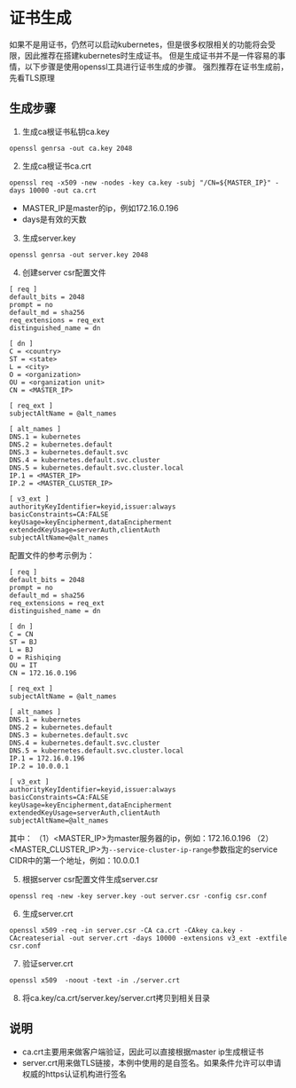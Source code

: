 # 证书生成
如果不是用证书，仍然可以启动kubernetes，但是很多权限相关的功能将会受限，因此推荐在搭建kubernetes时生成证书。
但是生成证书并不是一件容易的事情，以下步骤是使用openssl工具进行证书生成的步骤。
强烈推荐在证书生成前，先看TLS原理

## 生成步骤
1. 生成ca根证书私钥ca.key

`openssl genrsa -out ca.key 2048`

2. 生成ca根证书ca.crt

`openssl req -x509 -new -nodes -key ca.key -subj "/CN=${MASTER_IP}" -days 10000 -out ca.crt`

- MASTER_IP是master的ip，例如172.16.0.196
- days是有效的天数

3. 生成server.key

`openssl genrsa -out server.key 2048`

4. 创建server csr配置文件

```
[ req ]
default_bits = 2048
prompt = no
default_md = sha256
req_extensions = req_ext
distinguished_name = dn

[ dn ]
C = <country>
ST = <state>
L = <city>
O = <organization>
OU = <organization unit>
CN = <MASTER_IP>

[ req_ext ]
subjectAltName = @alt_names

[ alt_names ]
DNS.1 = kubernetes
DNS.2 = kubernetes.default
DNS.3 = kubernetes.default.svc
DNS.4 = kubernetes.default.svc.cluster
DNS.5 = kubernetes.default.svc.cluster.local
IP.1 = <MASTER_IP>
IP.2 = <MASTER_CLUSTER_IP>

[ v3_ext ]
authorityKeyIdentifier=keyid,issuer:always
basicConstraints=CA:FALSE
keyUsage=keyEncipherment,dataEncipherment
extendedKeyUsage=serverAuth,clientAuth
subjectAltName=@alt_names
```

配置文件的参考示例为：

```
[ req ]
default_bits = 2048
prompt = no
default_md = sha256
req_extensions = req_ext
distinguished_name = dn

[ dn ]
C = CN
ST = BJ
L = BJ
O = Rishiqing
OU = IT
CN = 172.16.0.196

[ req_ext ]
subjectAltName = @alt_names

[ alt_names ]
DNS.1 = kubernetes
DNS.2 = kubernetes.default
DNS.3 = kubernetes.default.svc
DNS.4 = kubernetes.default.svc.cluster
DNS.5 = kubernetes.default.svc.cluster.local
IP.1 = 172.16.0.196
IP.2 = 10.0.0.1

[ v3_ext ]
authorityKeyIdentifier=keyid,issuer:always
basicConstraints=CA:FALSE
keyUsage=keyEncipherment,dataEncipherment
extendedKeyUsage=serverAuth,clientAuth
subjectAltName=@alt_names
```

其中：
（1）<MASTER_IP>为master服务器的ip，例如：172.16.0.196
（2）<MASTER_CLUSTER_IP>为`--service-cluster-ip-range`参数指定的service CIDR中的第一个地址，例如：10.0.0.1

5. 根据server csr配置文件生成server.csr

`openssl req -new -key server.key -out server.csr -config csr.conf`

6. 生成server.crt

`openssl x509 -req -in server.csr -CA ca.crt -CAkey ca.key -CAcreateserial -out server.crt -days 10000 -extensions v3_ext -extfile csr.conf`

7. 验证server.crt

`openssl x509  -noout -text -in ./server.crt`

8. 将ca.key/ca.crt/server.key/server.crt拷贝到相关目录

## 说明
- ca.crt主要用来做客户端验证，因此可以直接根据master ip生成根证书
- server.crt用来做TLS链接，本例中使用的是自签名。如果条件允许可以申请权威的https认证机构进行签名